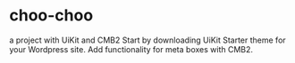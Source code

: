 # choo-choo
a project with UiKit and CMB2
Start by downloading UiKit Starter theme for your Wordpress site. Add functionality for meta boxes with CMB2. 
